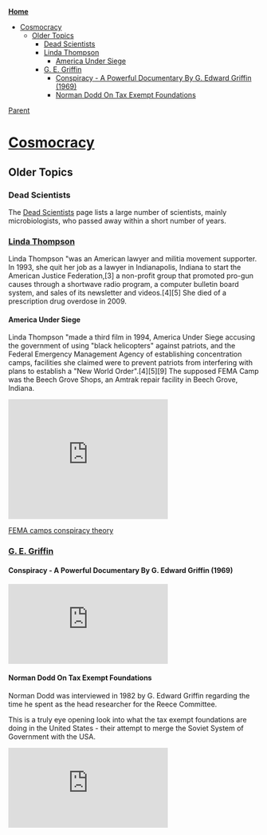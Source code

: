 <!-- START doctoc generated TOC please keep comment here to allow auto update -->
<!-- DON'T EDIT THIS SECTION, INSTEAD RE-RUN doctoc TO UPDATE -->
**[Home](#pages/blog/cv19/index)**

- [Cosmocracy](#cosmocracy)
  - [Older Topics](#older-topics)
    - [Dead Scientists](#dead-scientists)
    - [Linda Thompson](#linda-thompson)
      - [America Under Siege](#america-under-siege)
    - [G. E. Griffin](#g-e-griffin)
      - [Conspiracy - A Powerful Documentary By G. Edward Griffin (1969)](#conspiracy---a-powerful-documentary-by-g-edward-griffin-1969)
      - [Norman Dodd On Tax Exempt Foundations](#norman-dodd-on-tax-exempt-foundations)

<!-- END doctoc generated TOC please keep comment here to allow auto update -->

[Parent](#pages/blog/cv19/index)

# [Cosmocracy](https://en.wikipedia.org/wiki/World_government)

## Older Topics

### Dead Scientists

The [Dead Scientists](#pages/blog/cv19/dead-scientists) page lists
a large number of scientists, mainly microbiologists, who passed away 
within a short number of years.



### [Linda Thompson](https://en.wikipedia.org/wiki/Linda_Thompson_(attorney))

Linda Thompson "was an American lawyer and militia movement supporter. In 1993, 
she quit her job as a lawyer in Indianapolis, Indiana to start the American 
Justice Federation,[3] a non-profit group that promoted pro-gun causes 
through a shortwave radio program, a computer bulletin board system, and 
sales of its newsletter and videos.[4][5] She died of a prescription drug 
overdose in 2009.

#### America Under Siege

Linda Thompson "made a third film in 1994, America Under Siege accusing the 
government of using "black helicopters" against patriots, and the Federal 
Emergency Management Agency of establishing concentration camps, facilities she 
claimed were to prevent patriots from interfering with plans to establish a 
"New World Order".[4][5][9] The supposed FEMA Camp was the Beech Grove Shops, 
an Amtrak repair facility in Beech Grove, Indiana.

<iframe width="320" height="240" src="https://www.youtube.com/embed/SpzxUqYEzwU" frameborder="0" allow="accelerometer; autoplay; encrypted-media; gyroscope; picture-in-picture" allowfullscreen></iframe>

[FEMA camps conspiracy theory](https://en.wikipedia.org/wiki/FEMA_camps_conspiracy_theory)



### [G. E. Griffin](https://en.wikipedia.org/wiki/G._Edward_Griffin)

#### Conspiracy - A Powerful Documentary By G. Edward Griffin (1969)

<iframe width="320" height="160" src="https://www.youtube.com/embed/0qqL7CcNoZ4" frameborder="0" allow="accelerometer; autoplay; encrypted-media; gyroscope; picture-in-picture" allowfullscreen></iframe>


#### Norman Dodd On Tax Exempt Foundations

Norman Dodd was interviewed in 1982 by G. Edward Griffin regarding the time 
he spent as the head researcher for the Reece Committee.

This is a truly eye opening look into what the tax exempt foundations are 
doing in the United States - their attempt to merge the Soviet System of 
Government with the USA.

<iframe width="320" height="160" src="https://www.youtube.com/embed/YUYCBfmIcHM" frameborder="0" allow="accelerometer; autoplay; encrypted-media; gyroscope; picture-in-picture" allowfullscreen></iframe>
